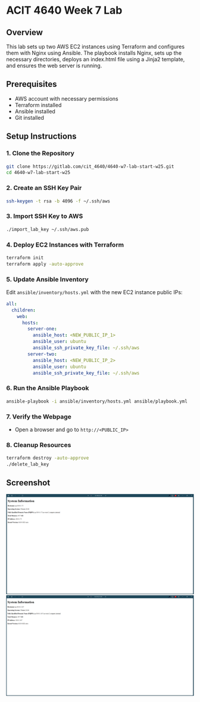 # ACIT 4640 Week 7 Lab

## Overview

This lab sets up two AWS EC2 instances using Terraform and configures them with Nginx using Ansible. The playbook installs Nginx, sets up the necessary directories, deploys an index.html file using a Jinja2 template, and ensures the web server is running.

## Prerequisites

- AWS account with necessary permissions
- Terraform installed
- Ansible installed
- Git installed

## Setup Instructions

### 1. Clone the Repository

```bash
git clone https://gitlab.com/cit_4640/4640-w7-lab-start-w25.git
cd 4640-w7-lab-start-w25
```

### 2. Create an SSH Key Pair

```bash
ssh-keygen -t rsa -b 4096 -f ~/.ssh/aws
```

### 3. Import SSH Key to AWS

```bash
./import_lab_key ~/.ssh/aws.pub
```

### 4. Deploy EC2 Instances with Terraform

```bash
terraform init
terraform apply -auto-approve
```

### 5. Update Ansible Inventory

Edit `ansible/inventory/hosts.yml` with the new EC2 instance public IPs:

```yaml
all:
  children:
    web:
      hosts:
        server-one:
          ansible_host: <NEW_PUBLIC_IP_1>
          ansible_user: ubuntu
          ansible_ssh_private_key_file: ~/.ssh/aws
        server-two:
          ansible_host: <NEW_PUBLIC_IP_2>
          ansible_user: ubuntu
          ansible_ssh_private_key_file: ~/.ssh/aws
```

### 6. Run the Ansible Playbook

```bash
ansible-playbook -i ansible/inventory/hosts.yml ansible/playbook.yml
```

### 7. Verify the Webpage

- Open a browser and go to `http://<PUBLIC_IP>`

### 8. Cleanup Resources

```bash
terraform destroy -auto-approve
./delete_lab_key
```

## Screenshot

![Rendered HTML Page](ss1.png)
![Rendered HTML Page](ss2.png)
